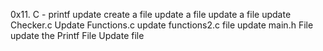 0x11. C - printf
update
create a file
update a file
update a file
update Checker.c
Update Functions.c
update functions2.c file
update main.h File
update the Printf File
Update file
